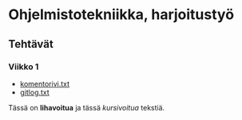 # Ohjelmistotekniikka, harjoitustyö

## Tehtävät

### Viikko 1
* [komentorivi.txt](laskarit/viikko1/komentorivi.txt)
* [gitlog.txt](laskarit/viikko1/gitlog.txt)


Tässä on **lihavoitua** ja tässä _kursivoitua_ tekstiä.
